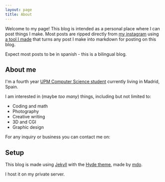 ```yaml
---
layout: page
title: About
---
```


Welcome to my page! This blog is intended as a personal place where I can post things I make. Most posts are ripped directly from [my instagram](https://www.instagram.com/gaenial/) using [a tool I made](https://github.com/Guaaay/instatomd) that turns any post I make into markdown for posting on this blog. 

<div class="message">
  Expect most posts to be in spanish - this is a bilingual blog.
</div>

## About me

I'm a fourth year [UPM Computer Science student](https://www.fi.upm.es/?id=gradoingenieriainformatica) currently living in Madrid, Spain.

I am interested in (maybe *too many*) things, including but not limited to:

* Coding and math
* Photography
* Creative writing
* 3D and CGI
* Graphic design 

For any inquiry or business you can contact me on:
<SCRIPT LANGUAGE="JavaScript">user = 'al';site = 'astudillo.com';document.write('<a href=\"mailto:' + user + '@' + site + '\">');document.write(user + '@' + site + '</a>');</SCRIPT>


## Setup

This blog is made using [Jekyll](http://jekyllrb.com) with the [Hyde theme](https://github.com/poole/hyde), made by [mdo](https://twitter.com/mdo).

I host it on my private server.
